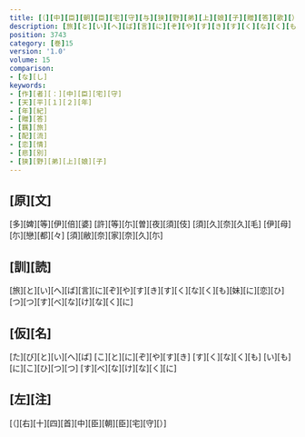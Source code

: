 ```yaml
---
title: [（][中][臣][朝][臣][宅][守][与][狭][野][弟][上][娘][子][贈][答][歌][）]
description: [旅][と][い][へ][ば][言][に][ぞ][や][す][き][す][く][な][く][も][妹][に][恋][ひ][つ][つ][す][べ][な][け][な][く][に]
position: 3743
category: [巻]15
version: '1.0'
volume: 15
comparison:
- [な][し]
keywords:
- [作][者][：][中][臣][宅][守]
- [天][平][１][２][年]
- [年][紀]
- [贈][答]
- [羈][旅]
- [配][流]
- [恋][情]
- [悲][別]
- [狭][野][弟][上][娘][子]
---
```


## [原][文]

[多][婢][等][伊][倍][婆] [許][等][尓][曽][夜][須][伎] [須][久][奈][久][毛] [伊][母][尓][戀][都][々] [須][敝][奈][家][奈][久][尓]

## [訓][読]

[旅][と][い][へ][ば][言][に][ぞ][や][す][き][す][く][な][く][も][妹][に][恋][ひ][つ][つ][す][べ][な][け][な][く][に]

## [仮][名]

[た][び][と][い][へ][ば] [こ][と][に][ぞ][や][す][き] [す][く][な][く][も] [い][も][に][こ][ひ][つ][つ] [す][べ][な][け][な][く][に]

## [左][注]

[（][右][十][四][首][中][臣][朝][臣][宅][守][）]
